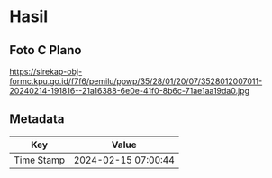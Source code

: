 # Hasil

## Foto C Plano

https://sirekap-obj-formc.kpu.go.id/f7f6/pemilu/ppwp/35/28/01/20/07/3528012007011-20240214-191816--21a16388-6e0e-41f0-8b6c-71ae1aa19da0.jpg


## Metadata

| Key        | Value               |
| ---------- | ------------------- |
| Time Stamp | 2024-02-15 07:00:44 |



